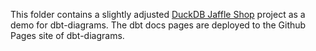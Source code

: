 This folder contains a slightly adjusted [DuckDB Jaffle Shop](https://github.com/dbt-labs/jaffle_shop_duckdb) project as a demo for dbt-diagrams. The dbt docs pages are deployed to the Github Pages site of dbt-diagrams.

